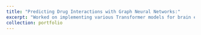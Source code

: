 ```yaml
---
title: "Predicting Drug Interactions with Graph Neural Networks:"
excerpt: "Worked on implementing various Transformer models for brain encoding and decoding under Prof. Bapi Raju<br/>"
collection: portfolio
---
```

